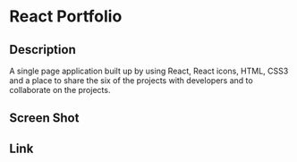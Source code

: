 # React Portfolio

## Description
A single page application built up by using React, React icons, HTML, CSS3 and a place to share the six of the projects with developers and to collaborate on the projects.

## Screen Shot

## Link
